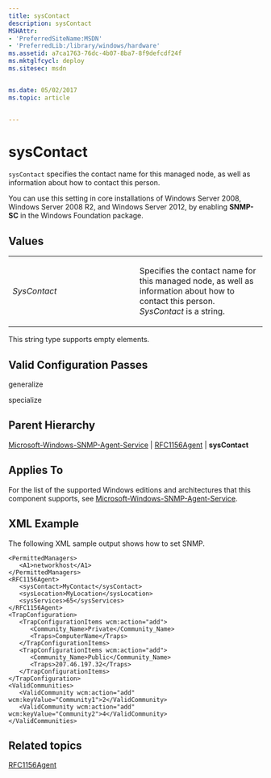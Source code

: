 ```yaml
---
title: sysContact
description: sysContact
MSHAttr:
- 'PreferredSiteName:MSDN'
- 'PreferredLib:/library/windows/hardware'
ms.assetid: a7ca1763-76dc-4b07-8ba7-8f9defcdf24f
ms.mktglfcycl: deploy
ms.sitesec: msdn


ms.date: 05/02/2017
ms.topic: article


---
```


# sysContact


`sysContact` specifies the contact name for this managed node, as well as information about how to contact this person.

You can use this setting in core installations of Windows Server 2008, Windows Server 2008 R2, and Windows Server 2012, by enabling **SNMP-SC** in the Windows Foundation package.

## Values


<table>
<colgroup>
<col width="50%" />
<col width="50%" />
</colgroup>
<tbody>
<tr class="odd">
<td><p><em>SysContact</em></p></td>
<td><p>Specifies the contact name for this managed node, as well as information about how to contact this person. <em>SysContact</em> is a string.</p></td>
</tr>
</tbody>
</table>

 

This string type supports empty elements.

## Valid Configuration Passes


generalize

specialize

## Parent Hierarchy


[Microsoft-Windows-SNMP-Agent-Service](microsoft-windows-snmp-agent-service.md) | [RFC1156Agent](microsoft-windows-snmp-agent-service-rfc1156agent.md) | **sysContact**

## Applies To


For the list of the supported Windows editions and architectures that this component supports, see [Microsoft-Windows-SNMP-Agent-Service](microsoft-windows-snmp-agent-service.md).

## XML Example


The following XML sample output shows how to set SNMP.

```
<PermittedManagers>
   <A1>networkhost</A1>
</PermittedManagers>
<RFC1156Agent>
   <sysContact>MyContact</sysContact>
   <sysLocation>MyLocation</sysLocation>
   <sysServices>65</sysServices>
</RFC1156Agent>
<TrapConfiguration>
   <TrapConfigurationItems wcm:action="add">
      <Community_Name>Private</Community_Name>
      <Traps>ComputerName</Traps>
   </TrapConfigurationItems>
   <TrapConfigurationItems wcm:action="add">
      <Community_Name>Public</Community_Name>
      <Traps>207.46.197.32</Traps>
   </TrapConfigurationItems>
</TrapConfiguration>
<ValidCommunities>
   <ValidCommunity wcm:action="add" wcm:keyValue="Community1">2</ValidCommunity>
   <ValidCommunity wcm:action="add" wcm:keyValue="Community2">4</ValidCommunity>
</ValidCommunities>
```

## Related topics


[RFC1156Agent](microsoft-windows-snmp-agent-service-rfc1156agent.md)

 

 







